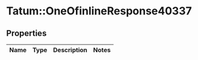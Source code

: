 # Tatum::OneOfinlineResponse40337

## Properties
Name | Type | Description | Notes
------------ | ------------- | ------------- | -------------

